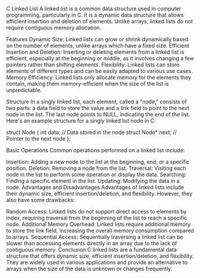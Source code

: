 C Linked List
A linked list is a common data structure used in computer programming, particularly in C. It is a dynamic data structure that allows efficient insertion and deletion of elements. Unlike arrays, linked lists do not require contiguous memory allocation.

Features
Dynamic Size: Linked lists can grow or shrink dynamically based on the number of elements, unlike arrays which have a fixed size.
Efficient Insertion and Deletion: Inserting or deleting elements from a linked list is efficient, especially at the beginning or middle, as it involves changing a few pointers rather than shifting elements.
Flexibility: Linked lists can store elements of different types and can be easily adapted to various use cases.
Memory Efficiency: Linked lists only allocate memory for the elements they contain, making them memory-efficient when the size of the list is unpredictable.

Structure
In a singly linked list, each element, called a "node," consists of two parts: a data field to store the value and a link field to point to the next node in the list. The last node points to NULL, indicating the end of the list. Here's an example structure for a singly linked list node in C:

struct Node {
    int data;           // Data stored in the node
    struct Node* next;  // Pointer to the next node
};

Basic Operations
Common operations performed on a linked list include:

Insertion: Adding a new node to the list at the beginning, end, or a specific position.
Deletion: Removing a node from the list.
Traversal: Visiting each node in the list to perform some operation or display the data.
Searching: Finding a specific element in the list.
Updating: Modifying the data in a node.
Advantages and Disadvantages
Advantages of linked lists include their dynamic size, efficient insertion/deletion, and flexibility. However, they also have some drawbacks:

Random Access: Linked lists do not support direct access to elements by index, requiring traversal from the beginning of the list to reach a specific node.
Additional Memory Overhead: Linked lists require additional memory to store the link field, increasing the overall memory consumption compared to arrays.
Sequential Access: Sequentially traversing a linked list can be slower than accessing elements directly in an array due to the lack of contiguous memory.
Conclusion
C linked lists are a fundamental data structure that offers dynamic size, efficient insertion/deletion, and flexibility. They are widely used in various applications and provide an alternative to arrays when the size of the data is unknown or changes frequently.
